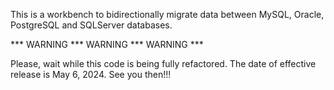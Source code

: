 This is a workbench to bidirectionally migrate data between MySQL, Oracle, PostgreSQL and SQLServer databases.


*** WARNING *** WARNING *** WARNING ***

Please, wait while this code is being fully refactored.
The date of effective release is May 6, 2024.
See you then!!!